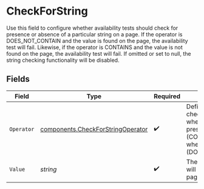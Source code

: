 # CheckForString

  Use this field to configure whether availability tests should check for presence or absence of a particular string on a page.
  If the operator is DOES_NOT_CONTAIN and the value is found on the page, the availability test will fail.
  Likewise, if the operator is CONTAINS and the value is not found on the page, the availability test will fail.
  If omitted or set to null, the string checking functionality will be disabled.


## Fields

| Field                                                                                                                                      | Type                                                                                                                                       | Required                                                                                                                                   | Description                                                                                                                                |
| ------------------------------------------------------------------------------------------------------------------------------------------ | ------------------------------------------------------------------------------------------------------------------------------------------ | ------------------------------------------------------------------------------------------------------------------------------------------ | ------------------------------------------------------------------------------------------------------------------------------------------ |
| `Operator`                                                                                                                                 | [components.CheckForStringOperator](../../models/components/checkforstringoperator.md)                                                     | :heavy_check_mark:                                                                                                                         | Defines whether the check should pass only when the string is present on the page (CONTAINS) or only when it is absent (DOES_NOT_CONTAIN). |
| `Value`                                                                                                                                    | *string*                                                                                                                                   | :heavy_check_mark:                                                                                                                         | The string that which will be searched in the page source code.                                                                            |
